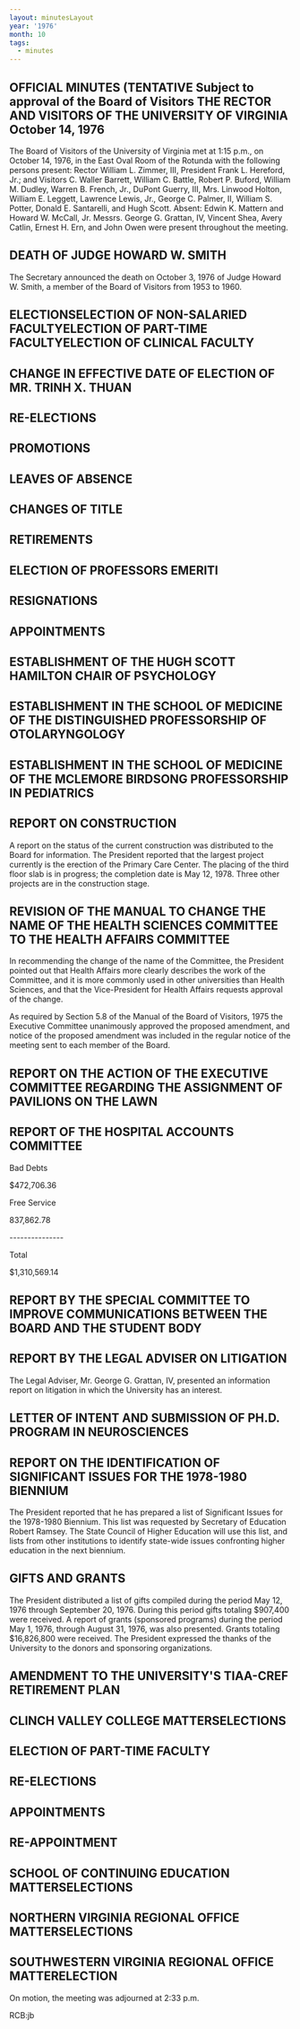 ```yaml
---
layout: minutesLayout
year: '1976'
month: 10
tags:
  - minutes
---
```

OFFICIAL MINUTES (TENTATIVE Subject to approval of the Board of Visitors THE RECTOR AND VISITORS OF THE UNIVERSITY OF VIRGINIA October 14, 1976
-----------------------------------------------------------------------------------------------------------------------------------------------

The Board of Visitors of the University of Virginia met at 1:15 p.m., on October 14, 1976, in the East Oval Room of the Rotunda with the following persons present: Rector William L. Zimmer, III, President Frank L. Hereford, Jr.; and Visitors C. Waller Barrett, William C. Battle, Robert P. Buford, William M. Dudley, Warren B. French, Jr., DuPont Guerry, III, Mrs. Linwood Holton, William E. Leggett, Lawrence Lewis, Jr., George C. Palmer, II, William S. Potter, Donald E. Santarelli, and Hugh Scott. Absent: Edwin K. Mattern and Howard W. McCall, Jr. Messrs. George G. Grattan, IV, Vincent Shea, Avery Catlin, Ernest H. Ern, and John Owen were present throughout the meeting.

DEATH OF JUDGE HOWARD W. SMITH
------------------------------

The Secretary announced the death on October 3, 1976 of Judge Howard W. Smith, a member of the Board of Visitors from 1953 to 1960.

ELECTIONSELECTION OF NON-SALARIED FACULTYELECTION OF PART-TIME FACULTYELECTION OF CLINICAL FACULTY
--------------------------------------------------------------------------------------------------

CHANGE IN EFFECTIVE DATE OF ELECTION OF MR. TRINH X. THUAN
----------------------------------------------------------

RE-ELECTIONS
------------

PROMOTIONS
----------

LEAVES OF ABSENCE
-----------------

CHANGES OF TITLE
----------------

RETIREMENTS
-----------

ELECTION OF PROFESSORS EMERITI
------------------------------

RESIGNATIONS
------------

APPOINTMENTS
------------

ESTABLISHMENT OF THE HUGH SCOTT HAMILTON CHAIR OF PSYCHOLOGY
------------------------------------------------------------

ESTABLISHMENT IN THE SCHOOL OF MEDICINE OF THE DISTINGUISHED PROFESSORSHIP OF OTOLARYNGOLOGY
--------------------------------------------------------------------------------------------

ESTABLISHMENT IN THE SCHOOL OF MEDICINE OF THE MCLEMORE BIRDSONG PROFESSORSHIP IN PEDIATRICS
--------------------------------------------------------------------------------------------

REPORT ON CONSTRUCTION
----------------------

A report on the status of the current construction was distributed to the Board for information. The President reported that the largest project currently is the erection of the Primary Care Center. The placing of the third floor slab is in progress; the completion date is May 12, 1978. Three other projects are in the construction stage.

REVISION OF THE MANUAL TO CHANGE THE NAME OF THE HEALTH SCIENCES COMMITTEE TO THE HEALTH AFFAIRS COMMITTEE
----------------------------------------------------------------------------------------------------------

In recommending the change of the name of the Committee, the President pointed out that Health Affairs more clearly describes the work of the Committee, and it is more commonly used in other universities than Health Sciences, and that the Vice-President for Health Affairs requests approval of the change.

As required by Section 5.8 of the Manual of the Board of Visitors, 1975 the Executive Committee unanimously approved the proposed amendment, and notice of the proposed amendment was included in the regular notice of the meeting sent to each member of the Board.

REPORT ON THE ACTION OF THE EXECUTIVE COMMITTEE REGARDING THE ASSIGNMENT OF PAVILIONS ON THE LAWN
-------------------------------------------------------------------------------------------------

REPORT OF THE HOSPITAL ACCOUNTS COMMITTEE
-----------------------------------------

Bad Debts

$472,706.36

Free Service

837,862.78

\---------------

Total

$1,310,569.14

REPORT BY THE SPECIAL COMMITTEE TO IMPROVE COMMUNICATIONS BETWEEN THE BOARD AND THE STUDENT BODY
------------------------------------------------------------------------------------------------

REPORT BY THE LEGAL ADVISER ON LITIGATION
-----------------------------------------

The Legal Adviser, Mr. George G. Grattan, IV, presented an information report on litigation in which the University has an interest.

LETTER OF INTENT AND SUBMISSION OF PH.D. PROGRAM IN NEUROSCIENCES
-----------------------------------------------------------------

REPORT ON THE IDENTIFICATION OF SIGNIFICANT ISSUES FOR THE 1978-1980 BIENNIUM
-----------------------------------------------------------------------------

The President reported that he has prepared a list of Significant Issues for the 1978-1980 Biennium. This list was requested by Secretary of Education Robert Ramsey. The State Council of Higher Education will use this list, and lists from other institutions to identify state-wide issues confronting higher education in the next biennium.

GIFTS AND GRANTS
----------------

The President distributed a list of gifts compiled during the period May 12, 1976 through September 20, 1976. During this period gifts totaling $907,400 were received. A report of grants (sponsored programs) during the period May 1, 1976, through August 31, 1976, was also presented. Grants totaling $16,826,800 were received. The President expressed the thanks of the University to the donors and sponsoring organizations.

AMENDMENT TO THE UNIVERSITY'S TIAA-CREF RETIREMENT PLAN
-------------------------------------------------------

CLINCH VALLEY COLLEGE MATTERSELECTIONS
--------------------------------------

ELECTION OF PART-TIME FACULTY
-----------------------------

RE-ELECTIONS
------------

APPOINTMENTS
------------

RE-APPOINTMENT
--------------

SCHOOL OF CONTINUING EDUCATION MATTERSELECTIONS
-----------------------------------------------

NORTHERN VIRGINIA REGIONAL OFFICE MATTERSELECTIONS
--------------------------------------------------

SOUTHWESTERN VIRGINIA REGIONAL OFFICE MATTERELECTION
----------------------------------------------------

On motion, the meeting was adjourned at 2:33 p.m.

RCB:jb
